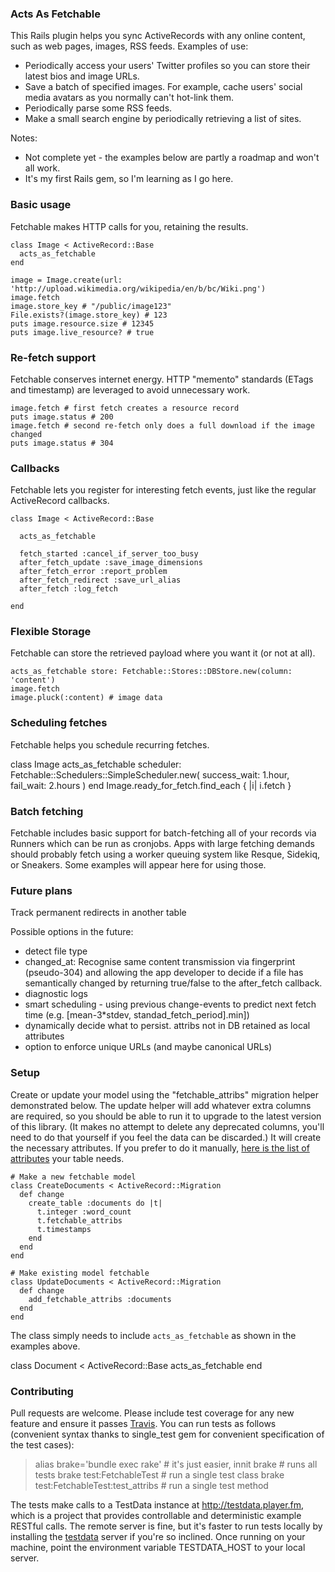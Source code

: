 ### Acts As Fetchable

This Rails plugin helps you sync ActiveRecords with any online content, such as
web pages, images, RSS feeds. Examples of use:

* Periodically access your users' Twitter profiles so you can store their
  latest bios and image URLs.
* Save a batch of specified images. For example, cache users' social media
  avatars as you normally can't hot-link them.
* Periodically parse some RSS feeds.
* Make a small search engine by periodically retrieving a list of sites.

Notes:

* Not complete yet - the examples below are partly a roadmap and won't all
  work.
* It's my first Rails gem, so I'm learning as I go here.

### Basic usage

Fetchable makes HTTP calls for you, retaining the results.

    class Image < ActiveRecord::Base
      acts_as_fetchable
    end

    image = Image.create(url: 'http://upload.wikimedia.org/wikipedia/en/b/bc/Wiki.png')
    image.fetch
    image.store_key # "/public/image123"
    File.exists?(image.store_key) # 123
    puts image.resource.size # 12345
    puts image.live_resource? # true

### Re-fetch support

Fetchable conserves internet energy. HTTP "memento" standards (ETags and
timestamp) are leveraged to avoid unnecessary work.

    image.fetch # first fetch creates a resource record
    puts image.status # 200
    image.fetch # second re-fetch only does a full download if the image changed
    puts image.status # 304

### Callbacks

Fetchable lets you register for interesting fetch events, just like the regular
ActiveRecord callbacks.

    class Image < ActiveRecord::Base

      acts_as_fetchable

      fetch_started :cancel_if_server_too_busy
      after_fetch_update :save_image_dimensions
      after_fetch_error :report_problem
      after_fetch_redirect :save_url_alias
      after_fetch :log_fetch

    end

### Flexible Storage

Fetchable can store the retrieved payload where you want it (or not at all).

    acts_as_fetchable store: Fetchable::Stores::DBStore.new(column: 'content')
    image.fetch
    image.pluck(:content) # image data

### Scheduling fetches

Fetchable helps you schedule recurring fetches.

  class Image
    acts_as_fetchable scheduler: Fetchable::Schedulers::SimpleScheduler.new(
      success_wait: 1.hour,
      fail_wait: 2.hours
    )
  end
  Image.ready\_for\_fetch.find\_each { |i| i.fetch }

### Batch fetching

Fetchable includes basic support for batch-fetching all of your records via
Runners which can be run as cronjobs. Apps with large fetching demands should
probably fetch using a worker queuing system like Resque, Sidekiq, or Sneakers.
Some examples will appear here for using those.

### Future plans

Track permanent redirects in another table

Possible options in the future:
* detect file type
* changed\_at: Recognise same content transmission via fingerprint (pseudo-304) and allowing the app developer to decide if a file has semantically changed by returning true/false to the after\_fetch callback.
* diagnostic logs
* smart scheduling - using previous change-events to predict next fetch time (e.g. [mean-3\*stdev, standad\_fetch\_period].min])
* dynamically decide what to persist. attribs not in DB retained as local attributes
* option to enforce unique URLs (and maybe canonical URLs)

### Setup

Create or update your model using the "fetchable\_attribs" migration helper demonstrated below. The update helper will add whatever extra columns are required, so you should be able to run it to upgrade to the latest version of this library. (It makes no attempt to delete any deprecated columns, you'll need to do that yourself if you feel the data can be discarded.) It will create the necessary attributes. If you prefer to do it manually, [here is the list of attributes](lib/fetchable/migration) your table needs.

    # Make a new fetchable model
    class CreateDocuments < ActiveRecord::Migration
      def change
        create_table :documents do |t|
          t.integer :word_count
          t.fetchable_attribs
          t.timestamps
        end
      end
    end

    # Make existing model fetchable
    class UpdateDocuments < ActiveRecord::Migration
      def change
        add_fetchable_attribs :documents
      end
    end

  The class simply needs to include `acts_as_fetchable` as shown in the examples above.

  class Document < ActiveRecord::Base
    acts_as_fetchable
  end

### Contributing

Pull requests are welcome. Please include test coverage for any new feature and
ensure it passes [Travis](https://travis-ci.org/playerfm/fetchable). You can
run tests as follows (convenient syntax thanks to single\_test gem for
convenient specification of the test cases):

> alias brake='bundle exec rake' # it's just easier, innit
> brake # runs all tests
> brake test:FetchableTest # run a single test class
> brake test:FetchableTest:test\_attribs # run a single test method

The tests make calls to a TestData instance at http://testdata.player.fm, which
is a project that provides controllable and deterministic example RESTful
calls. The remote server is fine, but it's faster to run tests locally by
installing the [testdata](https://github.com/playerfm/testdata) server if
you're so inclined.  Once running on your machine, point the environment
variable TESTDATA\_HOST to your local server.
